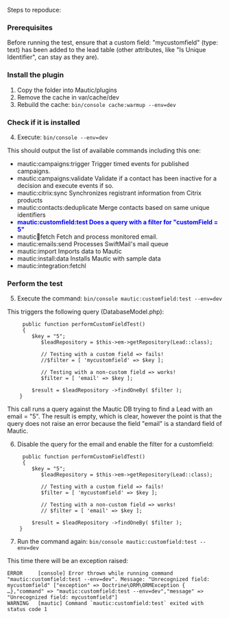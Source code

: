 Steps to repoduce:

### Prerequisites

Before running the test, ensure that a custom field: "mycustomfield" (type: text) has been added to the lead table (other attributes, like "Is Unique Identifier", can stay as they are).


### Install the plugin

1. Copy the folder into Mautic/plugins
2. Remove the cache in var/cache/dev
3. Rebuild the cache: `bin/console cache:warmup --env=dev`

### Check if it is installed

4. Execute: `bin/console --env=dev`

This should output the list of available commands including this one:

  * mautic:campaigns:trigger                Trigger timed events for published campaigns.
  * mautic:campaigns:validate               Validate if a contact has been inactive for a decision and execute events if so.
  * mautic:citrix:sync                      Synchronizes registrant information from Citrix products
  * mautic:contacts:deduplicate             Merge contacts based on same unique identifiers
  * <span style="color:blue"> **mautic:customfield:test                 Does a query with a filter for "customField = 5"**</span>
  * mautic:email:fetch                      Fetch and process monitored email.
  * mautic:emails:send                      Processes SwiftMail's mail queue
  * mautic:import                           Imports data to Mautic
  * mautic:install:data                     Installs Mautic with sample data
  * mautic:integration:fetchl

### Perform the test

5. 	Execute the command: `bin/console mautic:customfield:test --env=dev`



   This triggers the following query (DatabaseModel.php):
````
     public function performCustomFieldTest()
     {
   	    $key = "5";
	       $leadRepository = $this->em->getRepository(Lead::class); 

	       // Testing with a custom field => fails!
	       //$filter = [ 'mycustomfield' => $key ]; 
		
	       // Testing with a non-custom field => works!
	       $filter = [ 'email' => $key ]; 
	    
	    $result = $leadRepository ->findOneBy( $filter );
    }
````

This call runs a query against the Mautic DB trying to find a Lead with an email = "5". 
The result is empty, which is clear, however the point is that the query does not raise an error because the field "email" is a 
standard field of Mautic.

6. Disable the query for the email and enable the filter for a customfield:

````
     public function performCustomFieldTest()
     {
   	    $key = "5";
	       $leadRepository = $this->em->getRepository(Lead::class); 

	       // Testing with a custom field => fails!
	       $filter = [ 'mycustomfield' => $key ]; 
		
	       // Testing with a non-custom field => works!
	       // $filter = [ 'email' => $key ]; 
	    
	    $result = $leadRepository ->findOneBy( $filter );
    }
````

7. Run the command again: `bin/console mautic:customfield:test --env=dev`

This time there will be an exception raised:
````
ERROR     [console] Error thrown while running command "mautic:customfield:test --env=dev". Message: "Unrecognized field: mycustomfield" ["exception" => Doctrine\ORM\ORMException { …},"command" => "mautic:customfield:test --env=dev","message" => "Unrecognized field: mycustomfield"]
WARNING   [mautic] Command `mautic:customfield:test` exited with status code 1
````